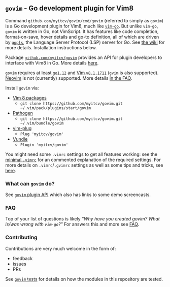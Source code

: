 ## `govim` - Go development plugin for Vim8

Command `github.com/myitcv/govim/cmd/govim` (referred to simply as `govim`) is a Go development plugin for Vim8, much
like [`vim-go`](https://github.com/fatih/vim-go). But unlike `vim-go`, `govim` is written in Go, not VimScript. It has
features like code completion, format-on-save, hover details and go-to definition, all of which are driven by
[`gopls`](https://godoc.org/golang.org/x/tools/gopls), the Language Server Protocol (LSP) server for Go. See [the
wiki](https://github.com/myitcv/govim/wiki/govim-plugin-API) for more details. Installation instructions below.

Package [`github.com/myitcv/govim`](https://godoc.org/github.com/myitcv/govim) provides an API for plugin developers to
interface with Vim8 in Go. More details [here](PLUGIN_AUTHORS.md).

`govim` requires at least [`go1.12`](https://golang.org/dl/) and [Vim `v8.1.1711`](https://www.vim.org/download.php)
(`gvim` is also supported). [Neovim](https://neovim.io) is not (currently) supported. More details [in the
FAQ](https://github.com/myitcv/govim/wiki/FAQ#what-versions-of-vim-and-go-are-supported-with-govim).

Install `govim` via:

* [Vim 8 packages](http://vimhelp.appspot.com/repeat.txt.html#packages)
  * `git clone https://github.com/myitcv/govim.git ~/.vim/pack/plugins/start/govim`
* [Pathogen](https://github.com/tpope/vim-pathogen)
  * `git clone https://github.com/myitcv/govim.git ~/.vim/bundle/govim`
* [vim-plug](https://github.com/junegunn/vim-plug)
  * `Plug 'myitcv/govim'`
* [Vundle](https://github.com/VundleVim/Vundle.vim)
  * `Plugin 'myitcv/govim'`

You might need some `.vimrc` settings to get all features working: see the [minimal `.vimrc`](cmd/govim/config/minimal.vimrc) for an
commented explanation of the required settings. For more details on `.vimrc`/`.gvimrc` settings as well as some tips and
tricks, see [here](https://github.com/myitcv/govim/wiki/vimrc-tips).

### What can `govim` do?

See [`govim` plugin API](https://github.com/myitcv/govim/wiki/govim-plugin-API) which also has links to some demo
screencasts.

### FAQ

Top of your list of questions is likely _"Why have you created govim? What is/was wrong with `vim-go`?"_ For answers
this and more see [FAQ](https://github.com/myitcv/govim/wiki/FAQ).

### Contributing

Contributions are very much welcome in the form of:

* feedback
* issues
* PRs

See [`govim` tests](https://github.com/myitcv/govim/wiki/govim-tests) for details on how the modules in this repository
are tested.
